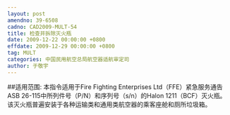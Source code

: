 ```yaml
---
layout: post
amendno: 39-6508
cadno: CAD2009-MULT-54
title: 检查并拆除灭火瓶
date: 2009-12-22 00:00:00 +0800
effdate: 2009-12-29 00:00:00 +0800
tag: MULT
categories: 中国民用航空总局航空器适航审定司
author: 于敬宇
---
```


##适用范围:
本指令适用于Fire Fighting Enterprises Ltd（FFE）紧急服务通告ASB 26-115中所列件号（P/N）和序列号（s/n）的Halon 1211（BCF）灭火瓶。该灭火瓶普遍安装于各种运输类和通用类航空器的乘客座舱和厕所垃圾箱。

